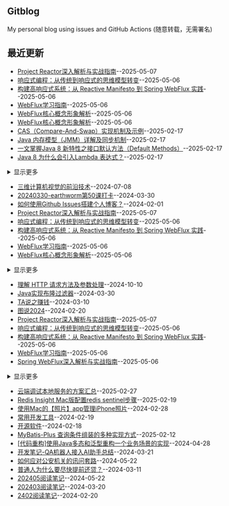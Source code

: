 ## Gitblog
My personal blog using issues and GitHub Actions (随意转载，无需署名)

## 最近更新
- [Project Reactor深入解析与实战指南](https://github.com/humyna/gitblog/issues/51)--2025-05-07
- [响应式编程：从传统到响应式的思维模型转变](https://github.com/humyna/gitblog/issues/50)--2025-05-06
- [构建高响应式系统：从 Reactive Manifesto 到 Spring WebFlux 实践](https://github.com/humyna/gitblog/issues/49)--2025-05-06
- [WebFlux学习指南](https://github.com/humyna/gitblog/issues/48)--2025-05-06
- [WebFlux核心概念形象解析](https://github.com/humyna/gitblog/issues/47)--2025-05-06
- [WebFlux核心概念形象解析](https://github.com/humyna/gitblog/issues/47)--2025-05-06
- [CAS（Compare-And-Swap）实现机制及示例](https://github.com/humyna/gitblog/issues/40)--2025-02-17
- [Java 内存模型（JMM）详解及同步机制](https://github.com/humyna/gitblog/issues/39)--2025-02-17
- [一文掌握Java 8 新特性之接口默认方法（Default Methods）](https://github.com/humyna/gitblog/issues/38)--2025-02-17
- [Java 8 为什么会引入Lambda 表达式？](https://github.com/humyna/gitblog/issues/37)--2025-02-17
<details><summary>显示更多</summary>

- [Java 8 新特性介绍](https://github.com/humyna/gitblog/issues/36)--2025-02-17
- [理解 HTTP 请求方法及参数处理](https://github.com/humyna/gitblog/issues/32)--2024-10-10
- [如何理解Java中的Stream？](https://github.com/humyna/gitblog/issues/31)--2024-09-25
- [充分条件、必要条件和充分必要条件](https://github.com/humyna/gitblog/issues/29)--2024-06-16
</details>

- [三维计算机视觉的前沿技术](https://github.com/humyna/gitblog/issues/30)--2024-07-08
- [20240330-earthworm第50课打卡](https://github.com/humyna/gitblog/issues/25)--2024-03-30
- [如何使用Github Issues搭建个人博客？](https://github.com/humyna/gitblog/issues/1)--2024-02-01
- [Project Reactor深入解析与实战指南](https://github.com/humyna/gitblog/issues/51)--2025-05-07
- [响应式编程：从传统到响应式的思维模型转变](https://github.com/humyna/gitblog/issues/50)--2025-05-06
- [构建高响应式系统：从 Reactive Manifesto 到 Spring WebFlux 实践](https://github.com/humyna/gitblog/issues/49)--2025-05-06
- [WebFlux学习指南](https://github.com/humyna/gitblog/issues/48)--2025-05-06
- [WebFlux核心概念形象解析](https://github.com/humyna/gitblog/issues/47)--2025-05-06
<details><summary>显示更多</summary>

- [Spring WebFlux深入解析与实战指南](https://github.com/humyna/gitblog/issues/46)--2025-05-06
- [SpringDoc与Swagger：API文档工具的深度对比与实践指南](https://github.com/humyna/gitblog/issues/45)--2025-05-06
- [基于StdIO协议的跨进程通信：原理、实践与Java示例](https://github.com/humyna/gitblog/issues/44)--2025-04-23
- [Java 应用实现 IPv6/IPv4 双栈兼容的完整指南](https://github.com/humyna/gitblog/issues/43)--2025-04-08
- [OpenAI 的 RLHF 算法和 DeepSeek 的 GRPO 算法对比](https://github.com/humyna/gitblog/issues/35)--2025-02-12
- [DeepSeek-R1模型是如何训练的？](https://github.com/humyna/gitblog/issues/34)--2025-02-12
- [三维计算机视觉的前沿技术](https://github.com/humyna/gitblog/issues/30)--2024-07-08
- [AI Agent 实际落地的两个瓶颈](https://github.com/humyna/gitblog/issues/23)--2024-03-29
- [AI Agent 在开发领域中的使用](https://github.com/humyna/gitblog/issues/22)--2024-03-28
- [AI Agent目前的局限以及商业方向](https://github.com/humyna/gitblog/issues/21)--2024-03-28
- [LangChain 框架核心组件概览](https://github.com/humyna/gitblog/issues/20)--2024-03-28
- [AI Agent 开发框架 ModelScope-Agent](https://github.com/humyna/gitblog/issues/19)--2024-03-28
- [GPTCache 的工作原理](https://github.com/humyna/gitblog/issues/16)--2024-03-21
- [字节AI应用](https://github.com/humyna/gitblog/issues/10)--2024-02-27
- [AI提示词汇总](https://github.com/humyna/gitblog/issues/9)--2024-02-27
- [初识AI Agent](https://github.com/humyna/gitblog/issues/4)--2024-02-04
- [AI时代，个人现在如何行动？](https://github.com/humyna/gitblog/issues/3)--2024-02-04
- [ReAct流程](https://github.com/humyna/gitblog/issues/2)--2024-02-04
</details>

- [理解 HTTP 请求方法及参数处理](https://github.com/humyna/gitblog/issues/32)--2024-10-10
- [Java实现布隆过滤器](https://github.com/humyna/gitblog/issues/24)--2024-03-30
- [TA说之赚钱](https://github.com/humyna/gitblog/issues/12)--2024-03-10
- [图说2024](https://github.com/humyna/gitblog/issues/8)--2024-02-20
- [Project Reactor深入解析与实战指南](https://github.com/humyna/gitblog/issues/51)--2025-05-07
- [响应式编程：从传统到响应式的思维模型转变](https://github.com/humyna/gitblog/issues/50)--2025-05-06
- [构建高响应式系统：从 Reactive Manifesto 到 Spring WebFlux 实践](https://github.com/humyna/gitblog/issues/49)--2025-05-06
- [WebFlux学习指南](https://github.com/humyna/gitblog/issues/48)--2025-05-06
- [Spring WebFlux深入解析与实战指南](https://github.com/humyna/gitblog/issues/46)--2025-05-06
<details><summary>显示更多</summary>

- [SpringDoc与Swagger：API文档工具的深度对比与实践指南](https://github.com/humyna/gitblog/issues/45)--2025-05-06
- [基于StdIO协议的跨进程通信：原理、实践与Java示例](https://github.com/humyna/gitblog/issues/44)--2025-04-23
- [Java 应用实现 IPv6/IPv4 双栈兼容的完整指南](https://github.com/humyna/gitblog/issues/43)--2025-04-08
- [云端调试本地服务的方案汇总](https://github.com/humyna/gitblog/issues/42)--2025-02-27
- [三维计算机视觉的前沿技术](https://github.com/humyna/gitblog/issues/30)--2024-07-08
- [掌握Reactor Core实现响应式编程](https://github.com/humyna/gitblog/issues/18)--2024-03-26
- [GPTCache 的工作原理](https://github.com/humyna/gitblog/issues/16)--2024-03-21
- [如何使用EP提高英语能力？](https://github.com/humyna/gitblog/issues/15)--2024-03-20
</details>

- [云端调试本地服务的方案汇总](https://github.com/humyna/gitblog/issues/42)--2025-02-27
- [Redis Insight Mac版配置redis sentinel步骤](https://github.com/humyna/gitblog/issues/41)--2025-02-19
- [使用Mac的【照片】app管理iPhone照片](https://github.com/humyna/gitblog/issues/11)--2024-02-28
- [常用开发工具](https://github.com/humyna/gitblog/issues/6)--2024-02-19
- [开源软件](https://github.com/humyna/gitblog/issues/5)--2024-02-18
- [MyBatis-Plus 查询条件组装的多种实现方式](https://github.com/humyna/gitblog/issues/33)--2025-02-12
- [[代码重构]使用Java多态和泛型重构一个业务场景的实现](https://github.com/humyna/gitblog/issues/26)--2024-04-28
- [开发笔记-QA机器人接入AI助手总结](https://github.com/humyna/gitblog/issues/17)--2024-03-21
- [如何应对公安机关的讯问套路](https://github.com/humyna/gitblog/issues/27)--2024-05-22
- [普通人为什么要尽快提前还贷？](https://github.com/humyna/gitblog/issues/13)--2024-03-11
- [202405阅读笔记](https://github.com/humyna/gitblog/issues/28)--2024-05-22
- [202403阅读笔记](https://github.com/humyna/gitblog/issues/14)--2024-03-20
- [2402阅读笔记](https://github.com/humyna/gitblog/issues/7)--2024-02-20
